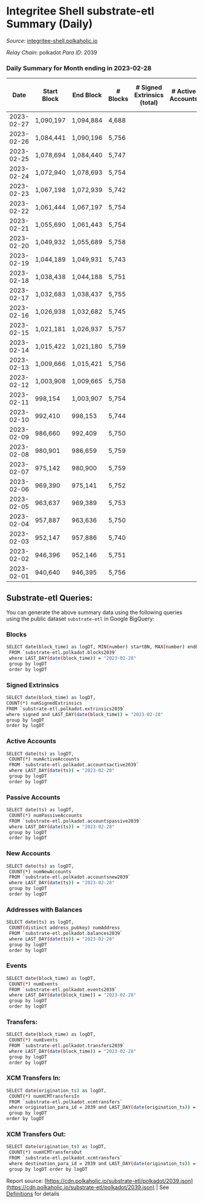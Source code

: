 # Integritee Shell substrate-etl Summary (Daily)

_Source_: [integritee-shell.polkaholic.io](https://integritee-shell.polkaholic.io)

*Relay Chain*: polkadot
*Para ID*: 2039



### Daily Summary for Month ending in 2023-02-28


| Date | Start Block | End Block | # Blocks | # Signed Extrinsics (total) | # Active Accounts | # Passive | # New | # Addresses with Balances | # Events | # Transfers | # XCM Transfers In | # XCM Transfers Out | Issues | 
| ---- | ----------- | --------- | -------- | --------------------------- | ----------------- | --------- | ----- | ------------------------- | -------- | ----------- | ------------------ | ------------------- | ------ |
| 2023-02-27 | 1,090,197 | 1,094,884 | 4,688 |  |  |  |  |  | 9,376 |   |   |   |  |
| 2023-02-26 | 1,084,441 | 1,090,196 | 5,756 |  |  |  |  | 1 | 11,512 |   |   |   |  |
| 2023-02-25 | 1,078,694 | 1,084,440 | 5,747 |  |  |  |  | 1 | 11,494 |   |   |   |  |
| 2023-02-24 | 1,072,940 | 1,078,693 | 5,754 |  |  |  |  | 1 | 11,508 |   |   |   |  |
| 2023-02-23 | 1,067,198 | 1,072,939 | 5,742 |  |  |  |  | 1 | 11,484 |   |   |   |  |
| 2023-02-22 | 1,061,444 | 1,067,197 | 5,754 |  |  |  |  | 1 | 11,508 |   |   |   |  |
| 2023-02-21 | 1,055,690 | 1,061,443 | 5,754 |  |  |  |  | 1 | 11,508 |   |   |   |  |
| 2023-02-20 | 1,049,932 | 1,055,689 | 5,758 |  |  |  |  | 1 | 11,516 |   |   |   |  |
| 2023-02-19 | 1,044,189 | 1,049,931 | 5,743 |  |  |  |  | 1 | 11,486 |   |   |   |  |
| 2023-02-18 | 1,038,438 | 1,044,188 | 5,751 |  |  |  |  | 1 | 11,502 |   |   |   |  |
| 2023-02-17 | 1,032,683 | 1,038,437 | 5,755 |  |  |  |  | 1 | 11,510 |   |   |   |  |
| 2023-02-16 | 1,026,938 | 1,032,682 | 5,745 |  |  |  |  | 1 | 11,490 |   |   |   |  |
| 2023-02-15 | 1,021,181 | 1,026,937 | 5,757 |  |  |  |  | 1 | 11,514 |   |   |   |  |
| 2023-02-14 | 1,015,422 | 1,021,180 | 5,759 |  |  |  |  | 1 | 11,518 |   |   |   |  |
| 2023-02-13 | 1,009,666 | 1,015,421 | 5,756 |  |  |  |  | 1 | 11,512 |   |   |   |  |
| 2023-02-12 | 1,003,908 | 1,009,665 | 5,758 |  |  |  |  | 1 | 11,516 |   |   |   |  |
| 2023-02-11 | 998,154 | 1,003,907 | 5,754 |  |  |  |  | 1 | 11,508 |   |   |   |  |
| 2023-02-10 | 992,410 | 998,153 | 5,744 |  |  |  |  | 1 | 11,488 |   |   |   |  |
| 2023-02-09 | 986,660 | 992,409 | 5,750 |  |  |  |  | 1 | 11,500 |   |   |   |  |
| 2023-02-08 | 980,901 | 986,659 | 5,759 |  |  |  |  | 1 | 11,518 |   |   |   |  |
| 2023-02-07 | 975,142 | 980,900 | 5,759 |  |  |  |  | 1 | 11,518 |   |   |   |  |
| 2023-02-06 | 969,390 | 975,141 | 5,752 |  |  |  |  | 1 | 11,504 |   |   |   |  |
| 2023-02-05 | 963,637 | 969,389 | 5,753 |  |  |  |  | 1 | 11,506 |   |   |   |  |
| 2023-02-04 | 957,887 | 963,636 | 5,750 |  |  |  |  | 1 | 11,500 |   |   |   |  |
| 2023-02-03 | 952,147 | 957,886 | 5,740 |  |  |  |  | 1 | 11,480 |   |   |   |  |
| 2023-02-02 | 946,396 | 952,146 | 5,751 |  |  |  |  | 1 | 11,502 |   |   |   |  |
| 2023-02-01 | 940,640 | 946,395 | 5,756 |  |  |  |  | 1 | 11,512 |   |   |   |  |

## Substrate-etl Queries:
You can generate the above summary data using the following queries using the public dataset `substrate-etl` in Google BigQuery:

### Blocks
```bash
SELECT date(block_time) as logDT, MIN(number) startBN, MAX(number) endBN, COUNT(*) numBlocks 
 FROM `substrate-etl.polkadot.blocks2039`  
 where LAST_DAY(date(block_time)) = "2023-02-28" 
 group by logDT 
 order by logDT
```

### Signed Extrinsics
```bash
SELECT date(block_time) as logDT, 
COUNT(*) numSignedExtrinsics 
FROM `substrate-etl.polkadot.extrinsics2039`  
where signed and LAST_DAY(date(block_time)) = "2023-02-28" 
group by logDT 
order by logDT
```

### Active Accounts
```bash
SELECT date(ts) as logDT, 
 COUNT(*) numActiveAccounts 
 FROM `substrate-etl.polkadot.accountsactive2039` 
 where LAST_DAY(date(ts)) = "2023-02-28" 
 group by logDT 
 order by logDT
```

### Passive Accounts
```bash
SELECT date(ts) as logDT, 
 COUNT(*) numPassiveAccounts 
 FROM `substrate-etl.polkadot.accountspassive2039` 
 where LAST_DAY(date(ts)) = "2023-02-28" 
 group by logDT 
 order by logDT
```

### New Accounts
```bash
SELECT date(ts) as logDT, 
 COUNT(*) numNewAccounts 
 FROM `substrate-etl.polkadot.accountsnew2039` 
 where LAST_DAY(date(ts)) = "2023-02-28" 
 group by logDT
 order by logDT
```

### Addresses with Balances
```bash
SELECT date(ts) as logDT,
 COUNT(distinct address_pubkey) numAddress 
 FROM `substrate-etl.polkadot.balances2039` 
 where LAST_DAY(date(ts)) = "2023-02-28" 
 group by logDT 
 order by logDT
```

### Events
```bash
SELECT date(block_time) as logDT, 
 COUNT(*) numEvents 
 FROM `substrate-etl.polkadot.events2039` 
 where LAST_DAY(date(block_time)) = "2023-02-28" 
 group by logDT 
 order by logDT
```

### Transfers:
```bash
SELECT date(block_time) as logDT, 
 COUNT(*) numEvents 
 FROM `substrate-etl.polkadot.transfers2039` 
 where LAST_DAY(date(block_time)) = "2023-02-28" 
 group by logDT 
 order by logDT
```

### XCM Transfers In:
```bash
SELECT date(origination_ts) as logDT, 
 COUNT(*) numXCMTransfersIn 
 FROM `substrate-etl.polkadot.xcmtransfers` 
 where origination_para_id = 2039 and LAST_DAY(date(origination_ts)) = "2023-02-28" 
 group by logDT 
order by logDT
```

### XCM Transfers Out:
```bash
SELECT date(origination_ts) as logDT, 
 COUNT(*) numXCMTransfersOut 
 FROM `substrate-etl.polkadot.xcmtransfers` 
 where destination_para_id = 2039 and LAST_DAY(date(origination_ts)) = "2023-02-28" 
 group by logDT order by logDT
```


Report source: [https://cdn.polkaholic.io/substrate-etl/polkadot/2039.json](https://cdn.polkaholic.io/substrate-etl/polkadot/2039.json) | See [Definitions](/DEFINITIONS.md) for details
